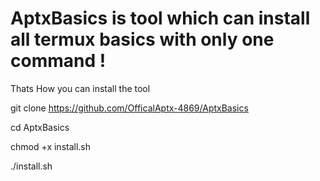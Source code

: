 # AptxBasics is tool which can install all termux basics with only one command !

Thats How you can install the tool

git clone https://github.com/OfficalAptx-4869/AptxBasics

cd AptxBasics

chmod +x install.sh

./install.sh
